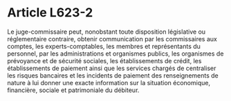 # Article L623-2

Le juge-commissaire peut, nonobstant toute disposition législative ou réglementaire contraire, obtenir communication par les commissaires aux comptes, les experts-comptables, les membres et représentants du personnel, par les administrations et organismes publics, les organismes de prévoyance et de sécurité sociales,   les établissements de crédit, les établissements de paiement ainsi que les services chargés de centraliser les risques bancaires et les incidents de paiement des renseignements de nature à lui donner une exacte information sur la situation économique, financière, sociale et patrimoniale du débiteur.